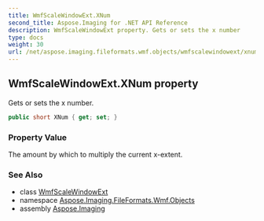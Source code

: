 ```yaml
---
title: WmfScaleWindowExt.XNum
second_title: Aspose.Imaging for .NET API Reference
description: WmfScaleWindowExt property. Gets or sets the x number
type: docs
weight: 30
url: /net/aspose.imaging.fileformats.wmf.objects/wmfscalewindowext/xnum/
---
```

## WmfScaleWindowExt.XNum property

Gets or sets the x number.

```csharp
public short XNum { get; set; }
```

### Property Value

The amount by which to multiply the current x-extent.

### See Also

* class [WmfScaleWindowExt](../)
* namespace [Aspose.Imaging.FileFormats.Wmf.Objects](../../wmfscalewindowext/)
* assembly [Aspose.Imaging](../../../)


